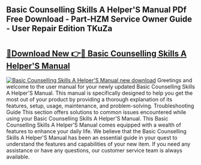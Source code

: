 ## Basic Counselling Skills A Helper'S Manual PDf Free Download - Part-HZM Service Owner Guide - User Repair Edition TKuZa

# <h2><a href="http://cf17315.oget.top/?id=Basic+Counselling+Skills+A+Helper%27S+Manual">🔗Download New 👉🔴 Basic Counselling Skills A Helper'S Manual</a></h2>

[![Basic Counselling Skills A Helper'S Manual new download](https://i.imgur.com/5g1atiW.png)](http://cf17315.oget.top/?id=Basic+Counselling+Skills+A+Helper%27S+Manual)
Greetings and welcome to the user manual for your newly updated Basic Counselling Skills A Helper'S Manual. This manual is specifically designed to help you get the most out of your product by providing a thorough explanation of its features, setup, usage, maintenance, and problem-solving. Troubleshooting Guide This section offers solutions to common issues encountered while using your Basic Counselling Skills A Helper'S Manual. This Basic Counselling Skills A Helper'S Manual comes equipped with a wealth of features to enhance your daily life. We believe that the Basic Counselling Skills A Helper'S Manual has been an essential guide in your quest to understand the features and capabilities of your new item. If you need any assistance or have any questions, our customer service team is always available.
